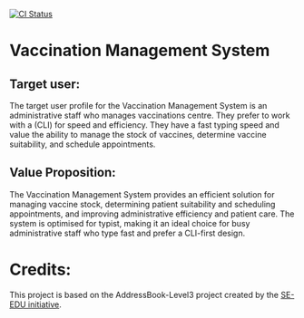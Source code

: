[![CI Status](https://github.com/AY2223S2-CS2103-F11-3/tp/workflows/Java%20CI/badge.svg)](https://github.com/AY2223S2-CS2103-F11-3/tp/actions)

<!-- ![Ui](docs/images/Ui.png) -->

# Vaccination Management System

## Target user:

The target user profile for the Vaccination Management System is an administrative staff who manages vaccinations centre. They prefer to work with a (CLI) for speed and efficiency. They have a fast typing speed and value the ability to manage the stock of vaccines, determine vaccine suitability, and schedule appointments.

## Value Proposition:

The Vaccination Management System provides an efficient solution for managing vaccine stock, determining patient suitability and scheduling appointments, and improving administrative efficiency and patient care. The system is optimised for typist, making it an ideal choice for busy administrative staff who type fast and prefer a CLI-first design.

# Credits:

This project is based on the AddressBook-Level3 project created by the [SE-EDU initiative](https://se-education.org).
